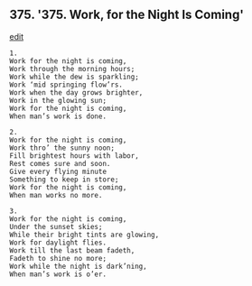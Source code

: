 
## 375.  '375. Work, for the Night Is Coming'
[edit](https://docs.google.com/document/d/165%2DLFKTJlMTyGVu0on9sW1yifriY%2DtCo/edit?mode=html)






    1.
    Work for the night is coming,
    Work through the morning hours;
    Work while the dew is sparkling;
    Work ‘mid springing flow’rs.
    Work when the day grows brighter,
    Work in the glowing sun;
    Work for the night is coming,
    When man’s work is done.

    2.
    Work for the night is coming,
    Work thro’ the sunny noon;
    Fill brightest hours with labor,
    Rest comes sure and soon.
    Give every flying minute
    Something to keep in store;
    Work for the night is coming,
    When man works no more.

    3.
    Work for the night is coming,
    Under the sunset skies;
    While their bright tints are glowing,
    Work for daylight flies.
    Work till the last beam fadeth,
    Fadeth to shine no more;
    Work while the night is dark’ning,
    When man’s work is o’er.
